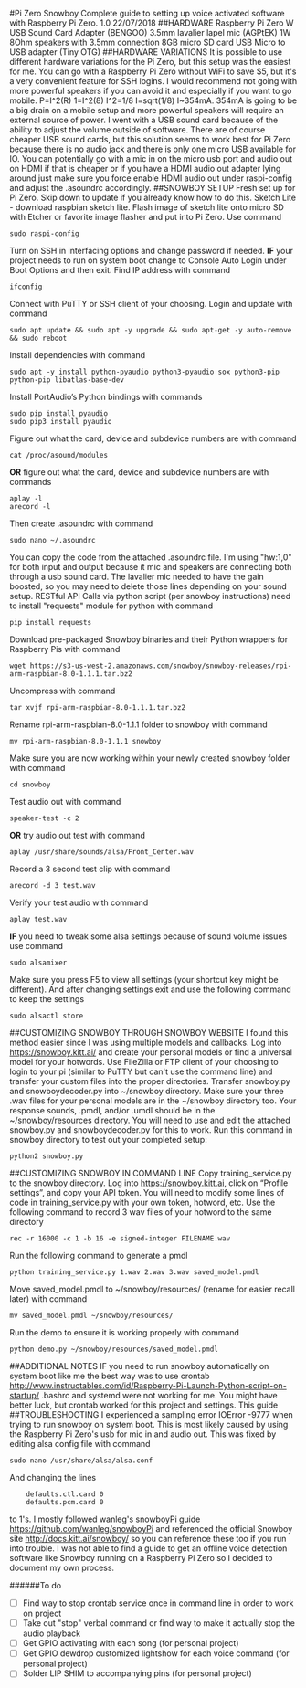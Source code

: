﻿#Pi Zero Snowboy
Complete guide to setting up voice activated software with Raspberry Pi Zero. 1.0 22/07/2018
##HARDWARE
Raspberry Pi Zero W
USB Sound Card Adapter (BENGOO)
3.5mm lavalier lapel mic (AGPtEK)
1W 8Ohm speakers with 3.5mm connection
8GB micro SD card
USB Micro to USB adapter (Tiny OTG)
##HARDWARE VARIATIONS
It is possible to use different hardware variations for the Pi Zero, but this setup was the easiest for me. You can go with a Raspberry Pi Zero without WiFi to save $5, but it's a very convenient feature for SSH logins. I would recommend not going with more powerful speakers if you can avoid it and especially if you want to go mobile. P=I^2(R)  1=I^2(8)  I^2=1/8  I=sqrt(1/8)  I~354mA. 354mA is going to be a big drain on a mobile setup and more powerful speakers will require an external source of power. I went with a USB sound card because of the ability to adjust the volume outside of software. There are of course cheaper USB sound cards, but this solution seems to work best for Pi Zero because there is no audio jack and there is only one micro USB available for IO. You can potentially go with a mic in on the micro usb port and audio out on HDMI if that is cheaper or if you have a HDMI audio out adapter lying around just make sure you force enable HDMI audio out under raspi-config and adjust the .asoundrc accordingly. 
##SNOWBOY SETUP
Fresh set up for Pi Zero. Skip down to update if you already know how to do this.
Sketch Lite - download raspbian sketch lite. Flash image of sketch lite onto micro SD with Etcher or favorite image flasher and put into Pi Zero. Use command
```
sudo raspi-config
```
Turn on SSH in interfacing options and change password if needed. **IF** your project needs to run on system boot change to Console Auto Login under Boot Options and then exit. Find IP address with command 
```
ifconfig
```
Connect with PuTTY or SSH client of your choosing. Login and update with command
```
sudo apt update && sudo apt -y upgrade && sudo apt-get -y auto-remove && sudo reboot
```
Install dependencies with command
```
sudo apt -y install python-pyaudio python3-pyaudio sox python3-pip python-pip libatlas-base-dev
```
Install PortAudio’s Python bindings with commands
```
sudo pip install pyaudio
sudo pip3 install pyaudio
```
Figure out what the card, device and subdevice numbers are with command
```
cat /proc/asound/modules
```
**OR** figure out what the card, device and subdevice numbers are with commands
```
aplay -l
arecord -l
```
Then create .asoundrc with command
```
sudo nano ~/.asoundrc
```
You can copy the code from the attached .asoundrc file. I'm using "hw:1,0" for both input and output because it mic and speakers are connecting both through a usb sound card. The lavalier mic needed to have the gain boosted, so you may need to delete those lines depending on your sound setup.
RESTful API Calls via python script (per snowboy instructions) need to install "requests" module for python with command
```
pip install requests
```
Download pre-packaged Snowboy binaries and their Python wrappers for Raspberry Pis with command 
```
wget https://s3-us-west-2.amazonaws.com/snowboy/snowboy-releases/rpi-arm-raspbian-8.0-1.1.1.tar.bz2
```
Uncompress with command 
```
tar xvjf rpi-arm-raspbian-8.0-1.1.1.tar.bz2
```
Rename rpi-arm-raspbian-8.0-1.1.1 folder to snowboy with command 
```
mv rpi-arm-raspbian-8.0-1.1.1 snowboy
```
Make sure you are now working within your newly created snowboy folder with command
```
cd snowboy
```
Test audio out with command
```
speaker-test -c 2 
```
**OR** try audio out test with command
```
aplay /usr/share/sounds/alsa/Front_Center.wav
```
Record a 3 second test clip with command
```
arecord -d 3 test.wav
```
Verify your test audio with command
```
aplay test.wav
```
**IF** you need to tweak some alsa settings because of sound volume issues use command 
```
sudo alsamixer 
```
Make sure you press F5 to view all settings (your shortcut key might be different). And after changing settings exit and use the following command to keep the settings
```
sudo alsactl store
```
##CUSTOMIZING SNOWBOY THROUGH SNOWBOY WEBSITE
I found this method easier since I was using multiple models and callbacks. Log into https://snowboy.kitt.ai/ and create your personal models or find a universal model for your hotwords. Use FileZilla or FTP client of your choosing to login to your pi (similar to PuTTY but can't use the command line) and transfer your custom files into the proper directories. Transfer snowboy.py and snowboydecoder.py into ~/snowboy directory. Make sure your three .wav files for your personal models are in the ~/snowboy directory too. Your response sounds, .pmdl, and/or .umdl should be in the ~/snowboy/resources directory.
You will need to use and edit the attached snowboy.py and snowboydecoder.py for this to work. Run this command in snowboy directory to test out your completed setup:
```
python2 snowboy.py 
```
##CUSTOMIZING SNOWBOY IN COMMAND LINE
Copy training_service.py to the snowboy directory. Log into https://snowboy.kitt.ai, click on “Profile settings”, and copy your API token. You will need to modify some lines of code in training_service.py with your own token, hotword, etc. Use the following command to record 3 wav files of your hotword to the same directory
```
rec -r 16000 -c 1 -b 16 -e signed-integer FILENAME.wav
```
Run the following command to generate a pmdl
```
python training_service.py 1.wav 2.wav 3.wav saved_model.pmdl
```
Move saved_model.pmdl to ~/snowboy/resources/ (rename for easier recall later) with command
```
mv saved_model.pmdl ~/snowboy/resources/ 
```
Run the demo to ensure it is working properly with command
```
python demo.py ~/snowboy/resources/saved_model.pmdl
```
##ADDITIONAL NOTES
IF you need to run snowboy automatically on system boot like me the best way was to use crontab http://www.instructables.com/id/Raspberry-Pi-Launch-Python-script-on-startup/ .bashrc and systemd were not working for me. You might have better luck, but crontab worked for this project and settings. This guide
##TROUBLESHOOTING
I experienced a sampling error IOError -9777 when trying to run snowboy on system boot. This is most likely caused by using the Raspberry Pi Zero's usb for mic in and audio out. This was fixed by editing alsa config file with command 
```
sudo nano /usr/share/alsa/alsa.conf
```
And changing the lines
```    
    defaults.ctl.card 0
    defaults.pcm.card 0
```
to 1's.
I mostly followed wanleg's snowboyPi guide https://github.com/wanleg/snowboyPi and referenced the official Snowboy site http://docs.kitt.ai/snowboy/ so you can reference these too if you run into trouble. I was not able to find a guide to get an offline voice detection software like Snowboy running on a Raspberry Pi Zero so I decided to document my own process.

######To do
- [ ] Find way to stop crontab service once in command line in order to work on project
- [ ] Take out "stop" verbal command or find way to make it actually stop the audio playback
- [ ] Get GPIO activating with each song (for personal project)
- [ ] Get GPIO dewdrop customized lightshow for each voice command (for personal project)
- [ ] Solder LIP SHIM to accompanying pins (for personal project)